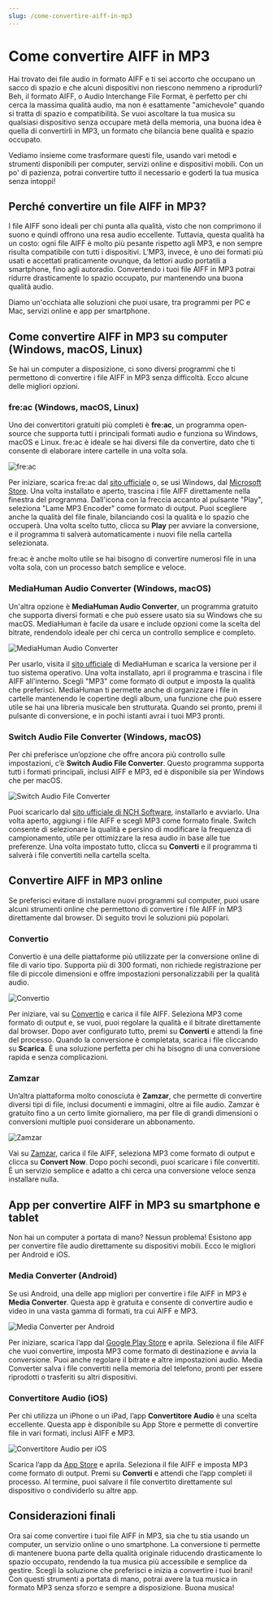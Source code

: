 ```yaml
---
slug: /come-convertire-aiff-in-mp3
---
```

# Come convertire AIFF in MP3

Hai trovato dei file audio in formato AIFF e ti sei accorto che occupano un sacco di spazio e che alcuni dispositivi non riescono nemmeno a riprodurli? Beh, il formato AIFF, o Audio Interchange File Format, è perfetto per chi cerca la massima qualità audio, ma non è esattamente "amichevole" quando si tratta di spazio e compatibilità. Se vuoi ascoltare la tua musica su qualsiasi dispositivo senza occupare metà della memoria, una buona idea è quella di convertirli in MP3, un formato che bilancia bene qualità e spazio occupato.

Vediamo insieme come trasformare questi file, usando vari metodi e strumenti disponibili per computer, servizi online e dispositivi mobili. Con un po' di pazienza, potrai convertire tutto il necessario e goderti la tua musica senza intoppi!

## Perché convertire un file AIFF in MP3?

I file AIFF sono ideali per chi punta alla qualità, visto che non comprimono il suono e quindi offrono una resa audio eccellente. Tuttavia, questa qualità ha un costo: ogni file AIFF è molto più pesante rispetto agli MP3, e non sempre risulta compatibile con tutti i dispositivi. L’MP3, invece, è uno dei formati più usati e accettati praticamente ovunque, da lettori audio portatili a smartphone, fino agli autoradio. Convertendo i tuoi file AIFF in MP3 potrai ridurre drasticamente lo spazio occupato, pur mantenendo una buona qualità audio.

Diamo un'occhiata alle soluzioni che puoi usare, tra programmi per PC e Mac, servizi online e app per smartphone.

## Come convertire AIFF in MP3 su computer (Windows, macOS, Linux)

Se hai un computer a disposizione, ci sono diversi programmi che ti permettono di convertire i file AIFF in MP3 senza difficoltà. Ecco alcune delle migliori opzioni.

### fre:ac (Windows, macOS, Linux)

Uno dei convertitori gratuiti più completi è **fre:ac**, un programma open-source che supporta tutti i principali formati audio e funziona su Windows, macOS e Linux. fre:ac è ideale se hai diversi file da convertire, dato che ti consente di elaborare intere cartelle in una volta sola.

![fre:ac](/guide-img/output/a448edf.jpg)

Per iniziare, scarica fre:ac dal [sito ufficiale](http://www.freac.org/) o, se usi Windows, dal [Microsoft Store](https://www.microsoft.com/store/apps/9P1XD8ZQJ7JD?cid=storebadge&ocid=badge). Una volta installato e aperto, trascina i file AIFF direttamente nella finestra del programma. Dall'icona con la freccia accanto al pulsante "Play", seleziona "Lame MP3 Encoder" come formato di output. Puoi scegliere anche la qualità del file finale, bilanciando così la qualità e lo spazio che occuperà. Una volta scelto tutto, clicca su **Play** per avviare la conversione, e il programma ti salverà automaticamente i nuovi file nella cartella selezionata.

fre:ac è anche molto utile se hai bisogno di convertire numerosi file in una volta sola, con un processo batch semplice e veloce.

### MediaHuman Audio Converter (Windows, macOS)

Un'altra opzione è **MediaHuman Audio Converter**, un programma gratuito che supporta diversi formati e che può essere usato sia su Windows che su macOS. MediaHuman è facile da usare e include opzioni come la scelta del bitrate, rendendolo ideale per chi cerca un controllo semplice e completo.

![MediaHuman Audio Converter](/guide-img/output/3a00561e.jpg)

Per usarlo, visita il [sito ufficiale](https://www.mediahuman.com/it/audio-converter/) di MediaHuman e scarica la versione per il tuo sistema operativo. Una volta installato, apri il programma e trascina i file AIFF all'interno. Scegli "MP3" come formato di output e imposta la qualità che preferisci. MediaHuman ti permette anche di organizzare i file in cartelle mantenendo le copertine degli album, una funzione che può essere utile se hai una libreria musicale ben strutturata. Quando sei pronto, premi il pulsante di conversione, e in pochi istanti avrai i tuoi MP3 pronti.

### Switch Audio File Converter (Windows, macOS)

Per chi preferisce un’opzione che offre ancora più controllo sulle impostazioni, c’è **Switch Audio File Converter**. Questo programma supporta tutti i formati principali, inclusi AIFF e MP3, ed è disponibile sia per Windows che per macOS. 

![Switch Audio File Converter](/guide-img/output/c129f388.jpg)

Puoi scaricarlo dal [sito ufficiale di NCH Software](https://www.nch.com.au/switch/index.html#), installarlo e avviarlo. Una volta aperto, aggiungi i file AIFF e scegli MP3 come formato finale. Switch consente di selezionare la qualità e persino di modificare la frequenza di campionamento, utile per ottimizzare la resa audio in base alle tue preferenze. Una volta impostato tutto, clicca su **Converti** e il programma ti salverà i file convertiti nella cartella scelta.

## Convertire AIFF in MP3 online

Se preferisci evitare di installare nuovi programmi sul computer, puoi usare alcuni strumenti online che permettono di convertire i file AIFF in MP3 direttamente dal browser. Di seguito trovi le soluzioni più popolari.

### Convertio

Convertio è una delle piattaforme più utilizzate per la conversione online di file di vario tipo. Supporta più di 300 formati, non richiede registrazione per file di piccole dimensioni e offre impostazioni personalizzabili per la qualità audio.

![Convertio](/guide-img/output/81c52bd.jpg)

Per iniziare, vai su [Convertio](https://convertio.co/it/) e carica il file AIFF. Seleziona MP3 come formato di output e, se vuoi, puoi regolare la qualità e il bitrate direttamente dal browser. Dopo aver configurato tutto, premi su **Converti** e attendi la fine del processo. Quando la conversione è completata, scarica i file cliccando su **Scarica**. È una soluzione perfetta per chi ha bisogno di una conversione rapida e senza complicazioni.

### Zamzar

Un’altra piattaforma molto conosciuta è **Zamzar**, che permette di convertire diversi tipi di file, inclusi documenti e immagini, oltre ai file audio. Zamzar è gratuito fino a un certo limite giornaliero, ma per file di grandi dimensioni o conversioni multiple puoi considerare un abbonamento.

![Zamzar](/guide-img/output/217ffd53.jpg)

Vai su [Zamzar](https://www.zamzar.com), carica il file AIFF, seleziona MP3 come formato di output e clicca su **Convert Now**. Dopo pochi secondi, puoi scaricare i file convertiti. È un servizio semplice e adatto a chi cerca una conversione veloce senza installare nulla.

## App per convertire AIFF in MP3 su smartphone e tablet

Non hai un computer a portata di mano? Nessun problema! Esistono app per convertire file audio direttamente su dispositivi mobili. Ecco le migliori per Android e iOS.

### Media Converter (Android)

Se usi Android, una delle app migliori per convertire i file AIFF in MP3 è **Media Converter**. Questa app è gratuita e consente di convertire audio e video in una vasta gamma di formati, tra cui AIFF e MP3.

![Media Converter per Android](/guide-img/output/8aac2d3c.jpg)

Per iniziare, scarica l’app dal [Google Play Store](https://play.google.com/store/apps/details?id=com.AndroidA.MediaConverter) e aprila. Seleziona il file AIFF che vuoi convertire, imposta MP3 come formato di destinazione e avvia la conversione. Puoi anche regolare il bitrate e altre impostazioni audio. Media Converter salva i file convertiti nella memoria del telefono, pronti per essere riprodotti o trasferiti su altri dispositivi.

### Convertitore Audio (iOS)

Per chi utilizza un iPhone o un iPad, l’app **Convertitore Audio** è una scelta eccellente. Questa app è disponibile su App Store e permette di convertire file in vari formati, inclusi AIFF e MP3.

![Convertitore Audio per iOS](/guide-img/output/469bd959.jpg)

Scarica l’app da [App Store](https://apps.apple.com/it/app/the-audio-converter/id889643660) e aprila. Seleziona il file AIFF e imposta MP3 come formato di output. Premi su **Converti** e attendi che l’app completi il processo. Al termine, puoi salvare il file convertito direttamente sul dispositivo o condividerlo su altre app.

## Considerazioni finali

Ora sai come convertire i tuoi file AIFF in MP3, sia che tu stia usando un computer, un servizio online o uno smartphone. La conversione ti permette di mantenere buona parte della qualità originale riducendo drasticamente lo spazio occupato, rendendo la tua musica più accessibile e semplice da gestire. Scegli la soluzione che preferisci e inizia a convertire i tuoi brani! Con questi strumenti a portata di mano, potrai avere la tua musica in formato MP3 senza sforzo e sempre a disposizione. Buona musica!
